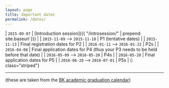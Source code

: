 ```yaml
---
layout: page
title: Important dates
permalink: /dates/
---
```





| `2015-09-07`                  | [Introduction session]({{ "/introsession/" | prepend: site.baseurl }}) |
| `2015-11-09` --> `2015-11-10` | P1 (tentative dates)  |
| `2015-11-13`                  | Final registration dates for P2 |
| `2016-01-11` --> `2016-01-22` | P2s |
| `2016-04-08`                  | Final application dates for P4 (thus your P3 needs to be held before that date) |
| `2016-05-09` --> `2016-05-20` | P4s |
| `2016-05-20`                  | Final application dates for P5 |
| `2016-06-20` --> `2016-07-01` | P5s |
{: class="striped"}

- - -

(these are taken from the [BK academic graduation calendar](http://studenten.tudelft.nl/fileadmin/Files/studentenportal/os/BKspecifiek/Afstudeerkalender_2015-2016.pdf))
